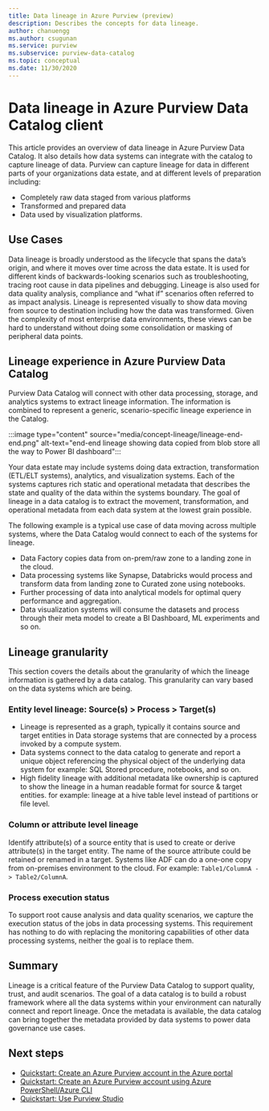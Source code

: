 ```yaml
---
title: Data lineage in Azure Purview (preview)
description: Describes the concepts for data lineage. 
author: chanuengg
ms.author: csugunan
ms.service: purview
ms.subservice: purview-data-catalog
ms.topic: conceptual
ms.date: 11/30/2020
---
```

# Data lineage in Azure Purview Data Catalog client

This article provides an overview of data lineage in Azure Purview Data Catalog. It also details how data systems can integrate with the catalog to capture lineage of data. Purview can capture lineage for data in different parts of your organizations data estate, and at different levels of preparation including:

- Completely raw data staged from various platforms
- Transformed and prepared data
- Data used by visualization platforms.

## Use Cases

Data lineage is broadly understood as the lifecycle that spans the data’s origin, and where it moves over time across the data estate. It is used for different kinds of backwards-looking scenarios such as troubleshooting, tracing root cause in data pipelines and debugging. Lineage is also used for data quality analysis, compliance and “what if” scenarios often referred to as impact analysis. Lineage is represented visually to show data moving from source to destination including how the data was transformed. Given the complexity of most enterprise data environments, these views can be hard to understand without doing some consolidation or masking of peripheral data points.

## Lineage experience in Azure Purview Data Catalog

Purview Data Catalog will connect with other data processing, storage, and analytics systems to extract lineage information. The information is combined to represent a generic, scenario-specific lineage experience in the Catalog.

:::image type="content" source="media/concept-lineage/lineage-end-end.png" alt-text="end-end lineage showing data copied from blob store all the way to Power BI dashboard":::

Your data estate may include systems doing data extraction, transformation (ETL/ELT systems), analytics, and visualization systems. Each of the systems captures rich static and operational metadata that describes the state and quality of the data within the systems boundary. The goal of lineage in a data catalog is to extract the movement, transformation, and operational metadata from each data system at the lowest grain possible.

The following example is a typical use case of data moving across multiple systems, where the Data Catalog would connect to each of the systems for lineage.

- Data Factory copies data from on-prem/raw zone to a landing zone in the cloud. 
- Data processing systems like Synapse, Databricks would process and transform data from landing zone to Curated zone using notebooks.
- Further processing of data into analytical models for optimal query performance and aggregation. 
- Data visualization systems will consume the datasets and process through their meta model to create a BI Dashboard, ML experiments and so on.

## Lineage granularity

This section covers the details about the granularity of which the lineage information is gathered by a data catalog. This granularity can vary based on the data systems which are being.

###	Entity level lineage: Source(s) > Process > Target(s) 

- Lineage is represented as a graph, typically it contains source and target entities in Data storage systems that are connected by a process invoked by a compute system. 
- Data systems connect to the data catalog to generate and report a unique object referencing the physical object of the underlying data system for example: SQL Stored procedure, notebooks, and so on.
- High fidelity lineage with additional metadata like ownership is captured to show the lineage in a human readable format for source & target entities. for example:  lineage at a hive table level instead of partitions or file level.

### Column or attribute level lineage

Identify attribute(s) of a source entity that is used to create or derive attribute(s) in the target entity. The name of the source attribute could be retained or renamed in a target. Systems like ADF can do a one-one copy from on-premises environment to the cloud. For example: `Table1/ColumnA -> Table2/ColumnA`.

###	Process execution status

To support root cause analysis and data quality scenarios, we capture the execution status of the jobs in data processing systems. This requirement has nothing to do with replacing the monitoring capabilities of other data processing systems, neither the goal is to replace them. 

## Summary

Lineage is a critical feature of the Purview Data Catalog to support quality, trust, and audit scenarios. The goal of a data catalog is to build a robust framework where all the data systems within your environment can naturally connect and report lineage. Once the metadata is available, the data catalog can bring together the metadata provided by data systems to power data governance use cases.

## Next steps

* [Quickstart: Create an Azure Purview account in the Azure portal](create-catalog-portal.md)
* [Quickstart: Create an Azure Purview account using Azure PowerShell/Azure CLI](create-catalog-powershell.md)
* [Quickstart: Use Purview Studio](use-purview-studio.md)